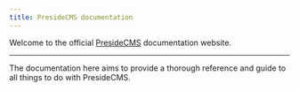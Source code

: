 ```yaml
---
title: PresideCMS documentation
---
```


Welcome to the official [PresideCMS](http://www.presidecms.com) documentation website. 

---

The documentation here aims to provide a thorough reference and guide to all things to do with PresideCMS.